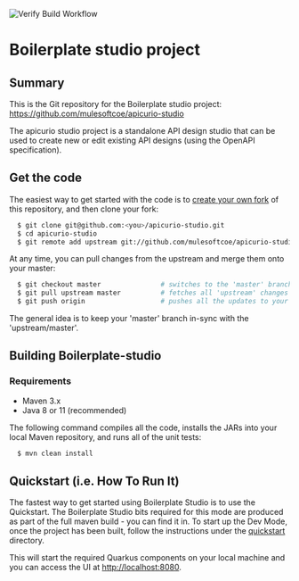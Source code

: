 ![Verify Build Workflow](https://github.com/Apicurio/apicurio-studio/workflows/Verify%20Build%20Workflow/badge.svg)

# Boilerplate studio project

## Summary

This is the  Git repository for the Boilerplate studio project:  https://github.com/mulesoftcoe/apicurio-studio

The apicurio studio project is a standalone API design studio that can be used to create
new or edit existing API designs (using the OpenAPI specification).

## Get the code

The easiest way to get started with the code is to [create your own fork](http://help.github.com/forking/)
of this repository, and then clone your fork:
```bash
  $ git clone git@github.com:<you>/apicurio-studio.git
  $ cd apicurio-studio
  $ git remote add upstream git://github.com/mulesoftcoe/apicurio-studio.git
```
At any time, you can pull changes from the upstream and merge them onto your master:
```bash
  $ git checkout master               # switches to the 'master' branch
  $ git pull upstream master          # fetches all 'upstream' changes and merges 'upstream/master' onto your 'master' branch
  $ git push origin                   # pushes all the updates to your fork, which should be in-sync with 'upstream'
```
The general idea is to keep your 'master' branch in-sync with the 'upstream/master'.

## Building Boilerplate-studio

### Requirements
- Maven 3.x
- Java 8 or 11 (recommended)

The following command compiles all the code, installs the JARs into your local Maven repository, and runs all of the unit tests:
```bash
  $ mvn clean install
```
## Quickstart (i.e. How To Run It)

The fastest way to get started using Boilerplate Studio is to use the Quickstart. The Boilerplate Studio bits required for this mode are produced as part 
of the full maven build - you can find it in.  To start up the Dev Mode, once the project has been built, follow the instructions under the [quickstart](./distro/quickstart/QUICKSTART.md) directory.

This will start the required Quarkus components on your local machine and you can access the UI at [http://localhost:8080](http://localhost:8080).